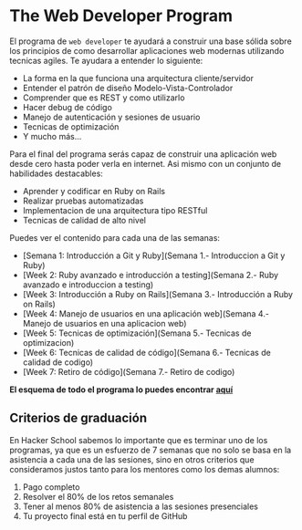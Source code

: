 # The Web Developer Program

El programa de `web developer` te ayudará a construir una base sólida sobre los principios de como desarrollar aplicaciones web modernas utilizando tecnicas agiles. Te ayudara a entender lo siguiente:

* La forma en la que funciona una arquitectura cliente/servidor
* Entender el patrón de diseño Modelo-Vista-Controlador
* Comprender que es REST y como utilizarlo
* Hacer debug de código
* Manejo de autenticación y sesiones de usuario
* Tecnicas de optimización
* Y mucho más...

Para el final del programa serás capaz de construir una aplicación web desde cero hasta poder verla en internet. Asi mismo con un conjunto de habilidades destacables:

* Aprender y codificar en Ruby on Rails
* Realizar pruebas automatizadas
* Implementacion de una arquitectura tipo RESTful
* Tecnicas de calidad de alto nivel

Puedes ver el contenido para cada una de las semanas:

* [Semana 1: Introducción a Git y Ruby](Semana 1.- Introduccion a Git y Ruby)
* [Week 2: Ruby avanzado e introducción a testing](Semana 2.- Ruby avanzado e introduccion a testing)
* [Week 3: Introducción a Ruby on Rails](Semana 3.- Introducción a Ruby on Rails)
* [Week 4: Manejo de usuarios en una aplicación web](Semana 4.- Manejo de usuarios en una aplicacion web)
* [Week 5: Tecnicas de optimización](Semana 5.- Tecnicas de optimizacion)
* [Week 6: Tecnicas de calidad de código](Semana 6.- Tecnicas de calidad de codigo)
* [Week 7: Retiro de código](Semana 7.- Retiro de codigo)

**El esquema de todo el programa lo puedes encontrar [aquí](PROGRAM.md)**

## Criterios de graduación

En Hacker School sabemos lo importante que es terminar uno de los programas, ya que es un esfuerzo de 7 semanas que no solo se basa en la asistencia a cada una de las sesiones, sino en otros criterios que consideramos justos tanto para los mentores como los demas alumnos:

1. Pago completo
2. Resolver el 80% de los retos semanales
3. Tener al menos 80% de asistencia a las sesiones presenciales
4. Tu proyecto final está en tu perfil de GitHub
